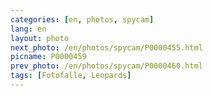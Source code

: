 ```yaml
---
categories: [en, photos, spycam]
lang: en
layout: photo
next_photo: /en/photos/spycam/P0000455.html
picname: P0000459
prev_photo: /en/photos/spycam/P0000460.html
tags: [Fotofalle, Leopards]
---
```


